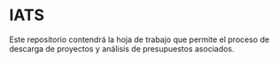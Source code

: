 # IATS
Este repositorio contendrá la hoja de trabajo que permite el proceso de descarga  de proyectos y análisis de presupuestos asociados.
